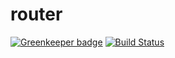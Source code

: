 # router

[![Greenkeeper badge](https://badges.greenkeeper.io/whamcloud/router.svg)](https://greenkeeper.io/)
[![Build Status](https://travis-ci.org/whamcloud/router.svg?branch=master)](https://travis-ci.org/whamcloud/router)

